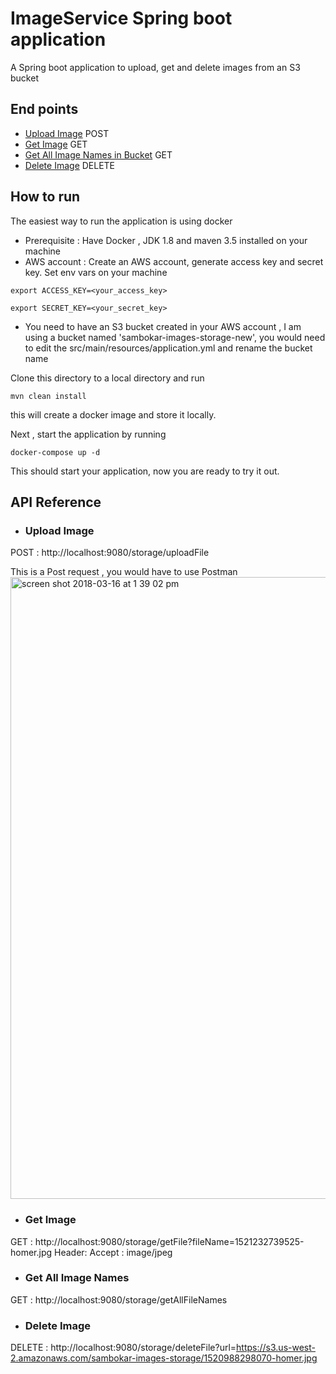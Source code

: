 # ImageService Spring boot application
A Spring boot application to upload, get and delete images from an S3 bucket

## End points
* [Upload Image](http://localhost:9080/storage/uploadFile) POST
* [Get Image](http://localhost:9080/storage/getFile?fileName=<fileName>) GET
* [Get All Image Names in Bucket](http://tds.sbg.intuit.com/v4/graphql) GET
* [Delete Image](http://localhost:9080/storage/deleteFile?url=<s3_url_of_image>) DELETE



## How to run
The easiest way to run the application is using docker 
* Prerequisite : Have Docker , JDK 1.8 and maven 3.5 installed on your machine
* AWS account : Create an AWS account, generate access key and secret key. Set env vars on your machine 

```export ACCESS_KEY=<your_access_key>```

```export SECRET_KEY=<your_secret_key>```

* You need to have an S3 bucket created in your AWS account , I am using a bucket named 'sambokar-images-storage-new',
you would need to edit the src/main/resources/application.yml and rename the bucket name

Clone this directory to a local directory and run 

```mvn clean install``` 

this will create a docker image and store it locally. 

Next , start the application by running 

```docker-compose up -d```

This should start your application, now you are ready to try it out.

## API Reference

* ### Upload Image ###

POST : http://localhost:9080/storage/uploadFile 

This is a Post request , you would have to use Postman 
<img width="995" alt="screen shot 2018-03-16 at 1 39 02 pm" src="https://user-images.githubusercontent.com/25832353/37543667-8d43d630-291f-11e8-8cc9-ca341f0eff19.png">

* ### Get Image ###

GET : http://localhost:9080/storage/getFile?fileName=1521232739525-homer.jpg 
Header:
Accept : image/jpeg

* ### Get All Image Names ###

GET : http://localhost:9080/storage/getAllFileNames 

* ### Delete Image ###

DELETE : http://localhost:9080/storage/deleteFile?url=https://s3.us-west-2.amazonaws.com/sambokar-images-storage/1520988298070-homer.jpg 
